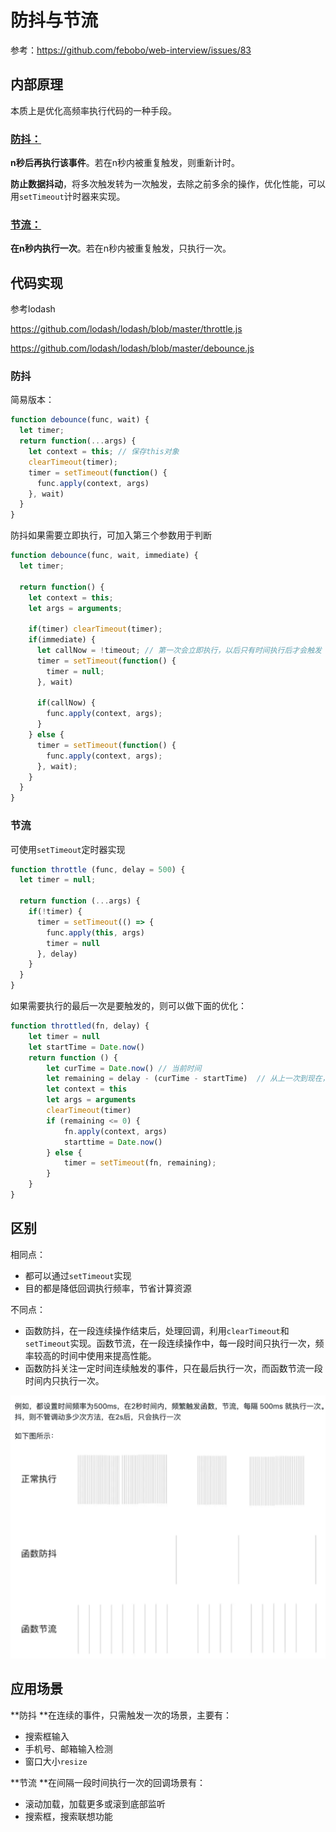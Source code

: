 # 防抖与节流



参考：https://github.com/febobo/web-interview/issues/83

## 内部原理

本质上是优化高频率执行代码的一种手段。



### <u>**防抖：**</u>

**n秒后再执行该事件**。若在n秒内被重复触发，则重新计时。

**防止数据抖动**，将多次触发转为一次触发，去除之前多余的操作，优化性能，可以用`setTimeout`计时器来实现。

### **<u>节流：</u>**

**在n秒内执行一次**。若在n秒内被重复触发，只执行一次。



## 代码实现

参考lodash

https://github.com/lodash/lodash/blob/master/throttle.js

https://github.com/lodash/lodash/blob/master/debounce.js

### 防抖

简易版本：

```js
function debounce(func, wait) {
  let timer;
  return function(...args) {
    let context = this; // 保存this对象
    clearTimeout(timer);
    timer = setTimeout(function() {
      func.apply(context, args)
    }, wait)
  }
}
```

防抖如果需要立即执行，可加入第三个参数用于判断

```js
function debounce(func, wait, immediate) {
  let timer;
  
  return function() {
    let context = this;
    let args = arguments;
    
    if(timer) clearTimeout(timer);
    if(immediate) {
      let callNow = !timeout; // 第一次会立即执行，以后只有时间执行后才会触发
      timer = setTimeout(function() {
        timer = null;
      }, wait)
      
      if(callNow) {
        func.apply(context, args);
      }
    } else {
      timer = setTimeout(function() {
        func.apply(context, args);
      }, wait); 
    }
  }
}
```



### 节流

可使用`setTimeout`定时器实现

```js
function throttle (func, delay = 500) {
  let timer = null;
  
  return function (...args) {
    if(!timer) {
      timer = setTimeout(() => {
        func.apply(this, args)
        timer = null
      }, delay)
    }
  }
}
```



如果需要执行的最后一次是要触发的，则可以做下面的优化：

```js
function throttled(fn, delay) {
    let timer = null
    let startTime = Date.now()
    return function () {
        let curTime = Date.now() // 当前时间
        let remaining = delay - (curTime - startTime)  // 从上一次到现在，还剩下多少多余时间
        let context = this
        let args = arguments
        clearTimeout(timer)
        if (remaining <= 0) {
            fn.apply(context, args)
            starttime = Date.now()
        } else {
            timer = setTimeout(fn, remaining);
        }
    }
}
```

## 区别

相同点：

- 都可以通过`setTimeout`实现
- 目的都是降低回调执行频率，节省计算资源

不同点：

- 函数防抖，在一段连续操作结束后，处理回调，利用`clearTimeout`和`setTimeout`实现。函数节流，在一段连续操作中，每一段时间只执行一次，频率较高的时间中使用来提高性能。
- 函数防抖关注一定时间连续触发的事件，只在最后执行一次，而函数节流一段时间内只执行一次。

<img src="https://raw.githubusercontent.com/diandianyezi/typora-images/master/img/202205141529642.png" alt="image-20220514152942513" style="zoom:50%;" />



## 应用场景

**防抖 **在连续的事件，只需触发一次的场景，主要有：

- 搜索框输入
- 手机号、邮箱输入检测
- 窗口大小`resize`

**节流 **在间隔一段时间执行一次的回调场景有：

- 滚动加载，加载更多或滚到底部监听
- 搜索框，搜索联想功能

